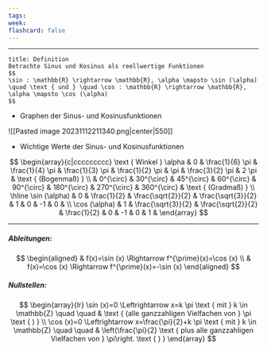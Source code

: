 ```yaml
---
tags:
week:
flashcard: false
---
```

***

```ad-important
title: Definition
Betrachte Sinus und Kosinus als reellwertige Funktionen
$$
\sin : \mathbb{R} \rightarrow \mathbb{R}, \alpha \mapsto \sin (\alpha) \quad \text { und } \quad \cos : \mathbb{R} \rightarrow \mathbb{R}, \alpha \mapsto \cos (\alpha)
$$

```

- Graphen der Sinus- und Kosinusfunktionen

![[Pasted image 20231112211340.png|center|550]]

- Wichtige Werte der Sinus- und Kosinusfunktionen

$$
\begin{array}{c|ccccccccc}
\text { Winkel } \alpha & 0 & \frac{1}{6} \pi & \frac{1}{4} \pi & \frac{1}{3} \pi & \frac{1}{2} \pi & \pi & \frac{3}{2} \pi & 2 \pi & \text { (Bogenmaß) } \\
& 0^{\circ} & 30^{\circ} & 45^{\circ} & 60^{\circ} & 90^{\circ} & 180^{\circ} & 270^{\circ} & 360^{\circ} & \text { (Gradmaß) } \\
\hline \sin (\alpha) & 0 & \frac{1}{2} & \frac{\sqrt{2}}{2} & \frac{\sqrt{3}}{2} & 1 & 0 & -1 & 0 & \\
\cos (\alpha) & 1 & \frac{\sqrt{3}}{2} & \frac{\sqrt{2}}{2} & \frac{1}{2} & 0 & -1 & 0 & 1 &
\end{array}
$$

***

##### Ableitungen:

$$
\begin{aligned}
& f(x)=\sin (x) \Rightarrow f^{\prime}(x)=\cos (x) \\
& f(x)=\cos (x) \Rightarrow f^{\prime}(x)=-\sin (x)
\end{aligned}
$$

##### Nullstellen:

$$
\begin{array}{lr}
\sin (x)=0 \Leftrightarrow x=k \pi \text { mit } k \in \mathbb{Z} \quad \quad & \text { (alle ganzzahligen Vielfachen von } \pi \text { ) } \\
\cos (x)=0 \Leftrightarrow x=\frac{\pi}{2}+k \pi \text { mit } k \in \mathbb{Z} \quad \quad & \left(\frac{\pi}{2} \text { plus alle ganzzahligen Vielfachen von } \pi\right. \text { ) }
\end{array}
$$
